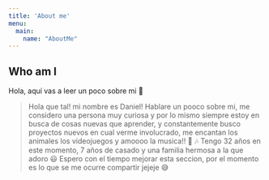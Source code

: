 ```yaml
---
title: 'About me'
menu:
  main:
    name: "AboutMe"
---
```


## Who am I

Hola, aquí vas a leer un poco sobre mi 🤩

> Hola que tal! mi nombre es Daniel! Hablare un pooco sobre mi, me considero una persona muy curiosa y por lo mismo siempre estoy en busca de cosas nuevas
> que aprender, y constantemente busco proyectos nuevos en cual verme involucrado, me encantan los animales los videojuegos y amoooo la musica!! 🎸 🎶
> Tengo 32 años en este momento, 7 años de casado y una familia hermosa a la que adoro 😃
> Espero con el tiempo mejorar esta seccion, por el momento es lo que se me ocurre compartir jejeje 😅
